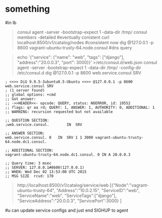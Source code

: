 # something

#in lb
> consul agent -server -bootstrap-expect 1 -data-dir /tmp/
> consul members -detailed #eventually conistent
> curl localhost:8500/v1/catalog/nodes #consistent now
> dig @127.0.0.1 -p 8600 vagrant-ubuntu-trusty-64.node.consul #dns query

> echo '{"service": {"name": "web", "tags": ["django"], "address":"20.0.0.3", "port": 3000}}' >/etc/consul.d/web.json
> consul agent -server -bootstrap-expect 1 -data-dir /tmp/ -config-dir /etc/consul.d
> dig @127.0.0.1 -p 8600 web.service.consul SRV

	; <<>> DiG 9.9.5-3ubuntu0.5-Ubuntu <<>> @127.0.0.1 -p 8600 web.service.consul SRV
	; (1 server found)
	;; global options: +cmd
	;; Got answer:
	;; ->>HEADER<<- opcode: QUERY, status: NOERROR, id: 10552
	;; flags: qr aa rd; QUERY: 1, ANSWER: 1, AUTHORITY: 0, ADDITIONAL: 1
	;; WARNING: recursion requested but not available

	;; QUESTION SECTION:
	;web.service.consul.		IN	SRV

	;; ANSWER SECTION:
	web.service.consul.	0	IN	SRV	1 1 3000 vagrant-ubuntu-trusty-64.node.dc1.consul.

	;; ADDITIONAL SECTION:
	vagrant-ubuntu-trusty-64.node.dc1.consul. 0 IN A 20.0.0.3

	;; Query time: 3 msec
	;; SERVER: 127.0.0.1#8600(127.0.0.1)
	;; WHEN: Wed Dec 02 13:53:00 UTC 2015
	;; MSG SIZE  rcvd: 170

> http://localhost:8500/v1/catalog/service/web
 [{"Node":"vagrant-ubuntu-trusty-64",
    "Address":"10.0.2.15",
    "ServiceID":"web",
    "ServiceName":"web",
    "ServiceTags":["django"],
    "ServiceAddress":"20.0.0.3",
    "ServicePort":3000}
  ]

#u can update service configs and just end SIGHUP to agent

